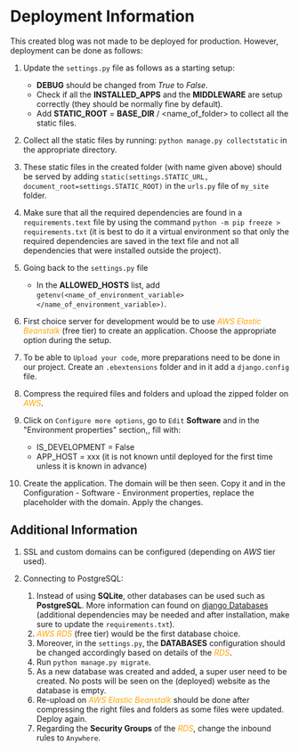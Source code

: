 # Deployment Information

This created blog was not made to be deployed for production. However, deployment can be done as follows:

1. Update the ```settings.py``` file as follows as a starting setup:

   - **DEBUG** should be changed from *True* to *False*.
   - Check if all the **INSTALLED_APPS** and the **MIDDLEWARE** are setup correctly (they should be normally fine by default).
   - Add **STATIC_ROOT** = **BASE_DIR** / <name_of_folder> to collect all the static files.

2. Collect all the static files by running: ```python manage.py collectstatic``` in the appropriate directory.
3. These static files in the created folder (with name given above) should be served by adding ```static(settings.STATIC_URL, document_root=settings.STATIC_ROOT)``` in the ```urls.py``` file of ```my_site``` folder.
4. Make sure that all the required dependencies are found in a ```requirements.text``` file by using the command  ```python -m pip freeze > requirements.txt``` (it is best to do it a virtual environment so that only the required dependencies are saved in the text file and not all dependencies that were installed outside the project).

5. Going back to the ```settings.py``` file

   - In the **ALLOWED_HOSTS** list, add ```getenv(<name_of_environment_variable></name_of_environment_variable>)```.

6. First choice server for development would be to use <span style="color:orange">*AWS Elastic Beanstalk*</span> (free tier) to create an application. Choose the appropriate option during the setup.
7. To be able to ```Upload your code```, more preparations need to be done in our project. Create an ```.ebextensions``` folder and in it add a ```django.config``` file.
8. Compress the required files and folders and upload the zipped folder on <span style="color:orange">*AWS*</span>.
9. Click on ```Configure more options```, go to ```Edit``` **Software** and in the "Environment properties" section,, fill with:

   - IS_DEVELOPMENT = False
   - APP_HOST = xxx (it is not known until deployed for the first time unless it is known in advance)
10. Create the application. The domain will be then seen. Copy it and in the Configuration - Software - Environment properties, replace the placeholder with the domain. Apply the changes.

## Additional Information

1. SSL and custom domains can be configured (depending on *AWS* tier used).

2. Connecting to PostgreSQL:
   1. Instead of using **SQLite**, other databases can be used such as **PostgreSQL**. More information can found on [django Databases](https://docs.djangoproject.com/en/4.1/ref/databases/) (additional dependencies may be needed and after installation, make sure to update the ```requirements.txt```).
   2. <span style="color:orange">*AWS RDS*</span> (free tier) would be the first database choice.
   3. Moreover, in the ```settings.py```, the **DATABASES** configuration should be changed accordingly based on details of the <span style="color:orange">*RDS*</span>.
   4. Run ```python manage.py migrate```.
   5. As a new database was created and added, a super user need to be created. No posts will be seen on the (deployed) website as the database is empty.
   6. Re-upload on <span style="color:orange">*AWS Elastic Beanstalk*</span> should be done after compressing the right files and folders as some files were updated. Deploy again.
   7. Regarding the **Security Groups** of the  <span style="color:orange">*RDS*</span>, change the inbound rules to ```Anywhere```.

